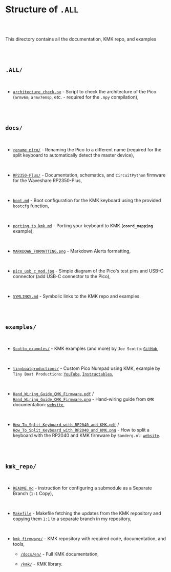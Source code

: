 # Structure of `.ALL`

<br/><br/>

This directory contains all the documentation, KMK repo, and examples

<br/><br/>

## `.ALL/`

<br/>

- [`architecture_check.py`](./architecture_check.py) - Script to check the architecture of the Pico (`armv6m`, `armv7emsp`, etc. - required for the `.mpy` compilation),

<br/><br/>

## `docs/`

<br/>

- [`rename_pico/`](./docs/rename_pico/) - Renaming the Pico to a different name (required for the split keyboard to automatically detect the master device),

<br/>

- [`RP2350-Plus/`](./RP2350-Plus/) - Documentation, schematics, and `CircuitPython` firmware for the Waveshare RP2350-Plus,

<br/>

- [`boot.md`](./docs/boot.md) - Boot configuration for the KMK keyboard using the provided `bootcfg` function,

<br/>

- [`porting_to_kmk.md`](./docs/porting_to_kmk.md) - Porting your keyboard to KMK (**`coord_mapping`** example),

<br/>

- [`MARKDOWN_FORMATTING.png`](./docs/MARKDOWN_FORMATTING.png) - Markdown Alerts formatting,

<br/>

- [`pico_usb_c_mod.jpg`](./docs/pico_usb_c_mod.jpg) - Simple diagram of the Pico's test pins and USB-C connector (add USB-C connector to the Pico),

<br/>

- [`SYMLINKS.md`](./docs/SYMLINKS.md) - Symbolic links to the KMK repo and examples.

<br/><br/>

## `examples/`

<br/>

- [`Scotto_examples/`](./examples/Scotto_examples/) - KMK examples (and more) by `Joe Scotto`: [`GitHub`](https://github.com/joe-scotto/scottokeebs),

<br/>

- [`tinyboatproductions/`](./examples/tinyboatproductions/) - Custom Pico Numpad using KMK, example by `Tiny Boat Productions`: [`YouTube`](https://www.youtube.com/@tinyboatproductions), [`Instructables`](https://www.instructables.com/member/tinyboatproductions/instructables/),

<br/>

- [`Hand_Wiring_Guide_QMK_Firmware.pdf`](./examples/Hand_Wiring_Guide_QMK_Firmware.pdf) / [`Hand_Wiring_Guide_QMK_Firmware.png`](./examples/Hand_Wiring_Guide_QMK_Firmware.png) - Hand-wiring guide from `QMK` documentation: [`website`](https://docs.qmk.fm/hand_wire),

<br/>

- [`How_To_Split_Keyboard_with_RP2040_and_KMK.pdf`](./examples/How_To_Split_Keyboard_with_RP2040_and_KMK.pdf) / [`How_To_Split_Keyboard_with_RP2040_and_KMK.png`](./examples/How_To_Split_Keyboard_with_RP2040_and_KMK.png) - How to split a keyboard with the RP2040 and KMK firmware by `Sanderg.nl`: [`website`](https://sanderg.nl/en/posts/how-to-split-keyboard-with-rp2040-and-kmk/).

<br/><br/>

## `kmk_repo/`

<br/>

- [`README.md`](./kmk_repo/README.md) - instruction for configuring a submodule as a Separate Branch (`1:1` Copy),

<br/>

- [`Makefile`](./kmk_repo/Makefile) - Makefile fetching the updates from the KMK repository and copying them `1:1` to a separate branch in my repository,

<br/>

- [`kmk_firmware/`](./kmk_repo/kmk_firmware/) - KMK repository with required code, documentation, and tools,

  - [`/docs/en/`](./kmk_repo/kmk_firmware/docs/en/) - Full KMK documentation,

  - [`/kmk/`](./kmk_repo/kmk_firmware/kmk/) - KMK library.

<br/><br/>
